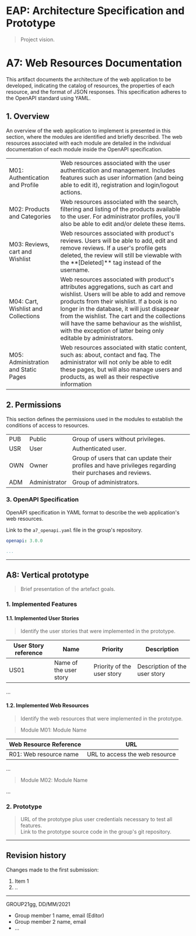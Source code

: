 # EAP: Architecture Specification and Prototype

> Project vision.

# A7: Web Resources Documentation

This artifact documents the  architecture of the web application to be developed, indicating the catalog of resources, the properties of each resource, and the format of JSON responses. This specification adheres to the OpenAPI standard using YAML.

## 1. Overview

An overview of the web application to implement is presented in this section, where the modules are identified and briefly described. The web resources associated with each module are detailed in the individual documentation of each module inside the OpenAPI specification.

<table>
    <tr>
        <td>M01: Authentication and Profile</td>
        <td> Web resources associated with the user authentication and management. Includes features such as user information (and being able to edit it), registration and login/logout actions.</td>
    </tr>
    <tr>
        <td>M02: Products and Categories</td>
        <td>Web resources associated with the search, filtering and listing of the products available to the user. For administrator profiles, you'll also be able to edit and/or delete these items.</td>
    </tr>
    <tr>
        <td>M03: Reviews, cart and Wishlist</td>
        <td>Web resources associated with product's reviews. Users will be able to add, edit and remove reviews. If a user's profile gets deleted, the review will still be viewable with the **[Deleted]** tag instead of the username.</td>
    </tr>
    <td>M04: Cart, Wishlist and Collections</td>
        <td>Web resources associated with product's attributes aggregations, such as cart and wishlist. Users will be able to add and remove products from their wishlist. If a book is no longer in the database, it will just disappear from the wishlist. The cart and the collections will have the same behaviour as the wishlist, with the exception of latter being only editable by administrators.</td>
    </tr>
    <tr>
        <td>M05: Administration and Static Pages</td>
        <td>Web resources associated with static content, such as: about, contact and faq. The administrator will not only be able to edit these pages, but will also manage users and products, as well as their respective information</td>
    </tr>
</table>

## 2. Permissions

This section defines the permissions used in the modules to establish the conditions of access to resources.

<table>
    <tr>
        <td>PUB</td>
        <td>Public</td>
        <td>Group of users without privileges.</td>
    </tr>
    <tr>
        <td>USR</td>
        <td>User</td>
        <td>Authenticated user.</td>
    </tr>
    <tr>
        <td>OWN</td>
        <td>Owner</td>
        <td>Group of users that can update their profiles and have privileges regarding their purchases and reviews.</td>
    </tr>
    <tr>
        <td>ADM</td>
        <td>Administrator</td>
        <td>Group of administrators.</td>
    </tr>
</table>

### 3. OpenAPI Specification

OpenAPI specification in YAML format to describe the web application's web resources.

Link to the `a7_openapi.yaml` file in the group's repository.


```yaml
openapi: 3.0.0

...
```

---


## A8: Vertical prototype

> Brief presentation of the artefact goals.

### 1. Implemented Features

#### 1.1. Implemented User Stories

> Identify the user stories that were implemented in the prototype.  

| User Story reference | Name                   | Priority                   | Description                   |
| -------------------- | ---------------------- | -------------------------- | ----------------------------- |
| US01                 | Name of the user story | Priority of the user story | Description of the user story |

...

#### 1.2. Implemented Web Resources

> Identify the web resources that were implemented in the prototype.  

> Module M01: Module Name  

| Web Resource Reference | URL                            |
| ---------------------- | ------------------------------ |
| R01: Web resource name | URL to access the web resource |

...

> Module M02: Module Name  

...

### 2. Prototype

> URL of the prototype plus user credentials necessary to test all features.  
> Link to the prototype source code in the group's git repository.  


---


## Revision history

Changes made to the first submission:
1. Item 1
1. ..

***
GROUP21gg, DD/MM/2021
 
* Group member 1 name, email (Editor)
* Group member 2 name, email
* ...
